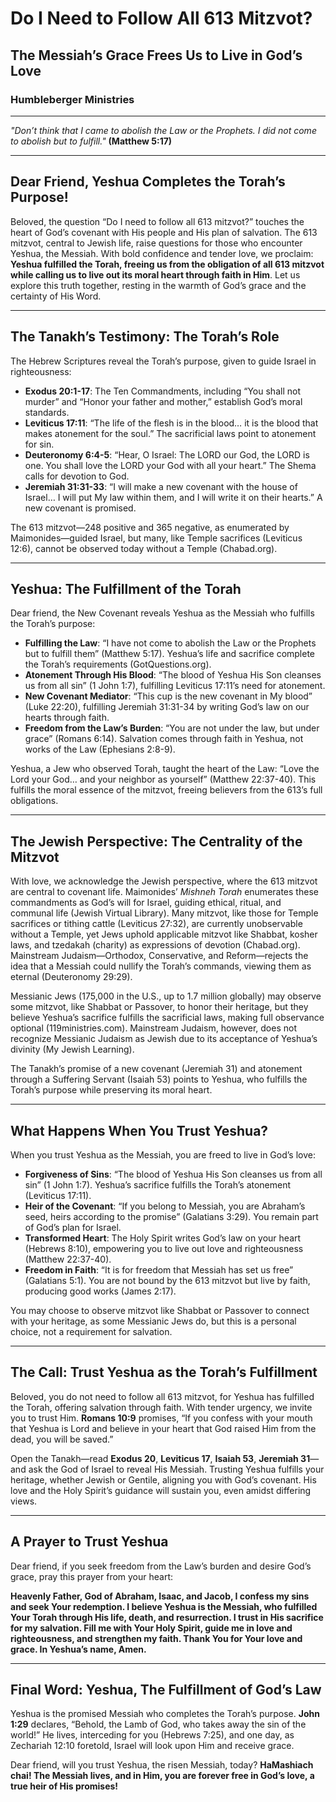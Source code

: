 # Do I Need to Follow All 613 Mitzvot?

## The Messiah’s Grace Frees Us to Live in God’s Love

### Humbleberger Ministries

---

_"Don’t think that I came to abolish the Law or the Prophets. I did not come to abolish but to fulfill."_
**(Matthew 5:17)**

---

## Dear Friend, Yeshua Completes the Torah’s Purpose!

Beloved, the question “Do I need to follow all 613 mitzvot?” touches the heart of God’s covenant with His people and His plan of salvation. The 613 mitzvot, central to Jewish life, raise questions for those who encounter Yeshua, the Messiah. With bold confidence and tender love, we proclaim: **Yeshua fulfilled the Torah, freeing us from the obligation of all 613 mitzvot while calling us to live out its moral heart through faith in Him**. Let us explore this truth together, resting in the warmth of God’s grace and the certainty of His Word.

---

## The Tanakh’s Testimony: The Torah’s Role

The Hebrew Scriptures reveal the Torah’s purpose, given to guide Israel in righteousness:

- **Exodus 20:1-17**: The Ten Commandments, including “You shall not murder” and “Honor your father and mother,” establish God’s moral standards.
- **Leviticus 17:11**: “The life of the flesh is in the blood… it is the blood that makes atonement for the soul.” The sacrificial laws point to atonement for sin.
- **Deuteronomy 6:4-5**: “Hear, O Israel: The LORD our God, the LORD is one. You shall love the LORD your God with all your heart.” The Shema calls for devotion to God.
- **Jeremiah 31:31-33**: “I will make a new covenant with the house of Israel… I will put My law within them, and I will write it on their hearts.” A new covenant is promised.

The 613 mitzvot—248 positive and 365 negative, as enumerated by Maimonides—guided Israel, but many, like Temple sacrifices (Leviticus 12:6), cannot be observed today without a Temple (Chabad.org).

---

## Yeshua: The Fulfillment of the Torah

Dear friend, the New Covenant reveals Yeshua as the Messiah who fulfills the Torah’s purpose:

- **Fulfilling the Law**: “I have not come to abolish the Law or the Prophets but to fulfill them” (Matthew 5:17). Yeshua’s life and sacrifice complete the Torah’s requirements (GotQuestions.org).
- **Atonement Through His Blood**: “The blood of Yeshua His Son cleanses us from all sin” (1 John 1:7), fulfilling Leviticus 17:11’s need for atonement.
- **New Covenant Mediator**: “This cup is the new covenant in My blood” (Luke 22:20), fulfilling Jeremiah 31:31-34 by writing God’s law on our hearts through faith.
- **Freedom from the Law’s Burden**: “You are not under the law, but under grace” (Romans 6:14). Salvation comes through faith in Yeshua, not works of the Law (Ephesians 2:8-9).

Yeshua, a Jew who observed Torah, taught the heart of the Law: “Love the Lord your God… and your neighbor as yourself” (Matthew 22:37-40). This fulfills the moral essence of the mitzvot, freeing believers from the 613’s full obligations.

---

## The Jewish Perspective: The Centrality of the Mitzvot

With love, we acknowledge the Jewish perspective, where the 613 mitzvot are central to covenant life. Maimonides’ *Mishneh Torah* enumerates these commandments as God’s will for Israel, guiding ethical, ritual, and communal life (Jewish Virtual Library). Many mitzvot, like those for Temple sacrifices or tithing cattle (Leviticus 27:32), are currently unobservable without a Temple, yet Jews uphold applicable mitzvot like Shabbat, kosher laws, and tzedakah (charity) as expressions of devotion (Chabad.org). Mainstream Judaism—Orthodox, Conservative, and Reform—rejects the idea that a Messiah could nullify the Torah’s commands, viewing them as eternal (Deuteronomy 29:29).

Messianic Jews (175,000 in the U.S., up to 1.7 million globally) may observe some mitzvot, like Shabbat or Passover, to honor their heritage, but they believe Yeshua’s sacrifice fulfills the sacrificial laws, making full observance optional (119ministries.com). Mainstream Judaism, however, does not recognize Messianic Judaism as Jewish due to its acceptance of Yeshua’s divinity (My Jewish Learning).

The Tanakh’s promise of a new covenant (Jeremiah 31) and atonement through a Suffering Servant (Isaiah 53) points to Yeshua, who fulfills the Torah’s purpose while preserving its moral heart.

---

## What Happens When You Trust Yeshua?

When you trust Yeshua as the Messiah, you are freed to live in God’s love:

- **Forgiveness of Sins**: “The blood of Yeshua His Son cleanses us from all sin” (1 John 1:7). Yeshua’s sacrifice fulfills the Torah’s atonement (Leviticus 17:11).
- **Heir of the Covenant**: “If you belong to Messiah, you are Abraham’s seed, heirs according to the promise” (Galatians 3:29). You remain part of God’s plan for Israel.
- **Transformed Heart**: The Holy Spirit writes God’s law on your heart (Hebrews 8:10), empowering you to live out love and righteousness (Matthew 22:37-40).
- **Freedom in Faith**: “It is for freedom that Messiah has set us free” (Galatians 5:1). You are not bound by the 613 mitzvot but live by faith, producing good works (James 2:17).

You may choose to observe mitzvot like Shabbat or Passover to connect with your heritage, as some Messianic Jews do, but this is a personal choice, not a requirement for salvation.

---

## The Call: Trust Yeshua as the Torah’s Fulfillment

Beloved, you do not need to follow all 613 mitzvot, for Yeshua has fulfilled the Torah, offering salvation through faith. With tender urgency, we invite you to trust Him. **Romans 10:9** promises, “If you confess with your mouth that Yeshua is Lord and believe in your heart that God raised Him from the dead, you will be saved.”

Open the Tanakh—read **Exodus 20**, **Leviticus 17**, **Isaiah 53**, **Jeremiah 31**—and ask the God of Israel to reveal His Messiah. Trusting Yeshua fulfills your heritage, whether Jewish or Gentile, aligning you with God’s covenant. His love and the Holy Spirit’s guidance will sustain you, even amidst differing views.

---

## A Prayer to Trust Yeshua

Dear friend, if you seek freedom from the Law’s burden and desire God’s grace, pray this prayer from your heart:

**Heavenly Father, God of Abraham, Isaac, and Jacob, I confess my sins and seek Your redemption. I believe Yeshua is the Messiah, who fulfilled Your Torah through His life, death, and resurrection. I trust in His sacrifice for my salvation. Fill me with Your Holy Spirit, guide me in love and righteousness, and strengthen my faith. Thank You for Your love and grace. In Yeshua’s name, Amen.**

---

## Final Word: Yeshua, The Fulfillment of God’s Law

Yeshua is the promised Messiah who completes the Torah’s purpose. **John 1:29** declares, “Behold, the Lamb of God, who takes away the sin of the world!” He lives, interceding for you (Hebrews 7:25), and one day, as Zechariah 12:10 foretold, Israel will look upon Him and receive grace.

Dear friend, will you trust Yeshua, the risen Messiah, today? **HaMashiach chai! The Messiah lives, and in Him, you are forever free in God’s love, a true heir of His promises!**
